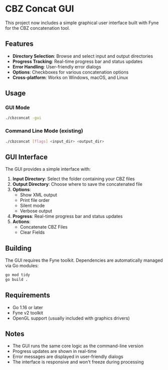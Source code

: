 # CBZ Concat GUI

This project now includes a simple graphical user interface built with Fyne for the CBZ concatenation tool.

## Features

- **Directory Selection**: Browse and select input and output directories
- **Progress Tracking**: Real-time progress bar and status updates
- **Error Handling**: User-friendly error dialogs
- **Options**: Checkboxes for various concatenation options
- **Cross-platform**: Works on Windows, macOS, and Linux

## Usage

### GUI Mode
```bash
./cbzconcat -gui
```

### Command Line Mode (existing)
```bash
./cbzconcat [flags] <input_dir> <output_dir>
```

## GUI Interface

The GUI provides a simple interface with:

1. **Input Directory**: Select the folder containing your CBZ files
2. **Output Directory**: Choose where to save the concatenated file
3. **Options**: 
   - Show XML output
   - Print file order
   - Silent mode
   - Verbose output
4. **Progress**: Real-time progress bar and status updates
5. **Actions**: 
   - Concatenate CBZ Files
   - Clear Fields

## Building

The GUI requires the Fyne toolkit. Dependencies are automatically managed via Go modules:

```bash
go mod tidy
go build .
```

## Requirements

- Go 1.16 or later
- Fyne v2 toolkit
- OpenGL support (usually included with graphics drivers)

## Notes

- The GUI runs the same core logic as the command-line version
- Progress updates are shown in real-time
- Error messages are displayed in user-friendly dialogs
- The interface is responsive and won't freeze during processing 
